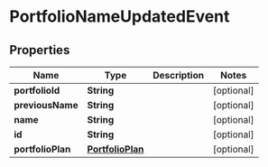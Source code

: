 
# PortfolioNameUpdatedEvent

## Properties
Name | Type | Description | Notes
------------ | ------------- | ------------- | -------------
**portfolioId** | **String** |  |  [optional]
**previousName** | **String** |  |  [optional]
**name** | **String** |  |  [optional]
**id** | **String** |  |  [optional]
**portfolioPlan** | [**PortfolioPlan**](PortfolioPlan.md) |  |  [optional]



